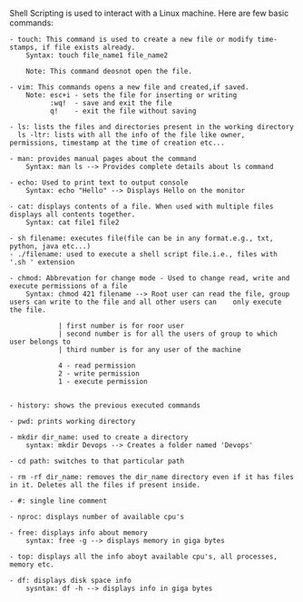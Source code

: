 Shell Scripting is used to interact with  a Linux machine. Here are few basic commands:

    - touch: This command is used to create a new file or modify time-stamps, if file exists already.
        Syntax: touch file_name1 file_name2

        Note: This command deosnot open the file.

    - vim: This commands opens a new file and created,if saved.
        Note: esc+i - sets the file for inserting or writing  
              :wq!  - save and exit the file
              q!    - exit the file without saving

    - ls: lists the files and directories present in the working directory
      ls -ltr: lists with all the info of the file like owner, permissions, timestamp at the time of creation etc...

    - man: provides manual pages about the command
        Syntax: man ls --> Provides complete details about ls command
    
    - echo: Used to print text to output console
        Syntax: echo "Hello" --> Displays Hello on the monitor

    - cat: displays contents of a file. When used with multiple files displays all contents together.
        Syntax: cat file1 file2
    
    - sh filename: executes file(file can be in any format.e.g., txt, python, java etc...)
    - ./filename: used to execute a shell script file.i.e., files with '.sh ' extension

    - chmod: Abbrevation for change mode - Used to change read, write and execute permissions of a file
        Syntax: chmod 421 filename --> Root user can read the file, group users can write to the file and all other users can    only execute the file.

                | first number is for roor user
                | second number is for all the users of group to which user belongs to
                | third number is for any user of the machine

                4 - read permission
                2 - write permission
                1 - execute permission


    - history: shows the previous executed commands

    - pwd: prints working directory

    - mkdir dir_name: used to create a directory
        syntax: mkdir Devops --> Creates a folder named 'Devops'

    - cd path: switches to that particular path

    - rm -rf dir_name: removes the dir_name directory even if it has files in it. Deletes all the files if present inside.

    - #: single line comment

    - nproc: displays number of available cpu's

    - free: displays info about memory
        syntax: free -g --> displays memory in giga bytes

    - top: displays all the info aboyt available cpu's, all processes, memory etc.

    - df: displays disk space info
        sysntax: df -h --> displays info in giga bytes